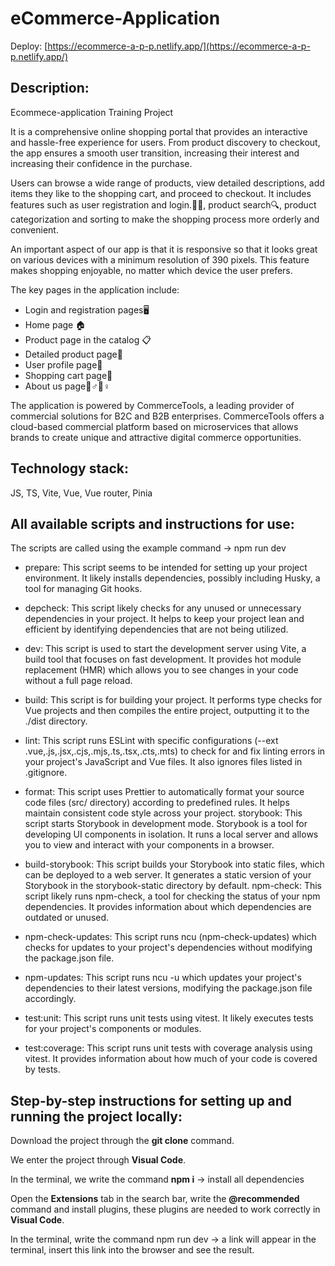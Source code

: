 # eCommerce-Application

Deploy: [https://ecommerce-a-p-p.netlify.app/](https://ecommerce-a-p-p.netlify.app/)

## Description:

Ecommece-application Training Project

It is a comprehensive online shopping portal that provides an interactive and hassle-free experience for users. From product discovery to checkout, the app ensures a smooth user transition, increasing their interest and increasing their confidence in the purchase.

Users can browse a wide range of products, view detailed descriptions, add items they like to the shopping cart, and proceed to checkout. It includes features such as user registration and login.📝🔐, product search🔍, product categorization and sorting to make the shopping process more orderly and convenient.

An important aspect of our app is that it is responsive so that it looks great on various devices with a minimum resolution of 390 pixels. This feature makes shopping enjoyable, no matter which device the user prefers.

The key pages in the application include:

* Login and registration pages🖥️
* Home page 🏠
* Product page in the catalog 📋
* Detailed product page🔎
* User profile page👤
* Shopping cart page🛒
* About us page🙋♂️🙋♀️

The application is powered by CommerceTools, a leading provider of commercial solutions for B2C and B2B enterprises. CommerceTools offers a cloud-based commercial platform based on microservices that allows brands to create unique and attractive digital commerce opportunities.

## Technology stack:

JS, TS, Vite, Vue, Vue router, Pinia

## All available scripts and instructions for use:

The scripts are called using the example command -> npm run dev

 - prepare: This script seems to be intended for setting up your project environment. It likely installs dependencies, possibly including Husky, a tool for managing Git hooks.

 - depcheck: This script likely checks for any unused or unnecessary dependencies in your project. It helps to keep your project lean and efficient by identifying dependencies that are not being utilized.

 - dev: This script is used to start the development server using Vite, a build tool that focuses on fast development. It provides hot module replacement (HMR) which allows you to see changes in your code without a full page reload.

 - build: This script is for building your project. It performs type checks for Vue projects and then compiles the entire project, outputting it to the ./dist directory.

 - lint: This script runs ESLint with specific configurations (--ext .vue,.js,.jsx,.cjs,.mjs,.ts,.tsx,.cts,.mts) to check for and fix linting errors in your project's JavaScript and Vue files. It also ignores files listed in .gitignore.

 - format: This script uses Prettier to automatically format your source code files (src/ directory) according to predefined rules. It helps maintain consistent code style across your project.
storybook: This script starts Storybook in development mode. Storybook is a tool for developing UI components in isolation. It runs a local server and allows you to view and interact with your components in a browser.

 - build-storybook: This script builds your Storybook into static files, which can be deployed to a web server. It generates a static version of your Storybook in the storybook-static directory by default.
npm-check: This script likely runs npm-check, a tool for checking the status of your npm dependencies. It provides information about which dependencies are outdated or unused.

 - npm-check-updates: This script runs ncu (npm-check-updates) which checks for updates to your project's dependencies without modifying the package.json file.

 - npm-updates: This script runs ncu -u which updates your project's dependencies to their latest versions, modifying the package.json file accordingly.

 - test:unit: This script runs unit tests using vitest. It likely executes tests for your project's components or modules.

 - test:coverage: This script runs unit tests with coverage analysis using vitest. It provides information about how much of your code is covered by tests.

## Step-by-step instructions for setting up and running the project locally:

Download the project through the **git clone** command.

We enter the project through **Visual Code**.

In the terminal, we write the command **npm i** -> install all dependencies

Open the **Extensions** tab in the search bar, write the **@recommended** command and install plugins, these plugins are needed to work correctly in **Visual Code**.

In the terminal, write the command npm run dev -> a link will appear in the terminal, insert this link into the browser and see the result.
